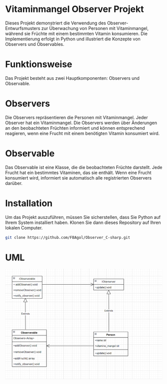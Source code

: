 # Vitaminmangel Observer Projekt
Dieses Projekt demonstriert die Verwendung des Observer-Entwurfsmusters zur Überwachung von Personen mit Vitaminmangel, während sie Früchte mit einem bestimmten Vitamin konsumieren. Die Implementierung erfolgt in Python und illustriert die Konzepte von Observers und Observables.


# Funktionsweise
Das Projekt besteht aus zwei Hauptkomponenten: Observers und Observable.

# Observers
Die Observers repräsentieren die Personen mit Vitaminmangel. Jeder Observer hat ein Vitaminmangel. Die Observers werden über Änderungen an den beobachteten Früchten informiert und können entsprechend reagieren, wenn eine Frucht mit einem benötigten Vitamin konsumiert wird.

# Observable
Das Observable ist eine Klasse, die die beobachteten Früchte darstellt. Jede Frucht hat ein bestimmtes Vitaminen, das sie enthält. Wenn eine Frucht konsumiert wird, informiert sie automatisch alle registrierten Observers darüber.

# Installation

Um das Projekt auszuführen, müssen Sie sicherstellen, dass Sie Python auf Ihrem System installiert haben. Klonen Sie dann dieses Repository auf Ihren lokalen Computer.

```sh
git clone https://github.com/FBAgol/Observer_C-sharp.git
```

# UML 

![enter image description here](/assests/image.png)
